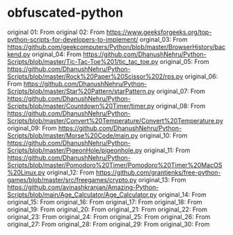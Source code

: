 # obfuscated-python
original 01: From 
original 02: From https://www.geeksforgeeks.org/top-python-scripts-for-developers-to-implement/ 
orginal_03: From https://github.com/geekcomputers/Python/blob/master/BrowserHistory/backend.py 
original_04: From https://github.com/DhanushNehru/Python-Scripts/blob/master/Tic-Tac-Toe%201/tic_tac_toe.py 
original_05: From https://github.com/DhanushNehru/Python-Scripts/blob/master/Rock%20Paper%20Scissor%202/rps.py
original_06: From https://github.com/DhanushNehru/Python-Scripts/blob/master/Star%20Pattern/starPattern.py
original_07: From https://github.com/DhanushNehru/Python-Scripts/blob/master/Countdown%20Timer/timer.py
original_08: From https://github.com/DhanushNehru/Python-Scripts/blob/master/Convert%20Temperature/Convert%20Temperature.py
original_09: From https://github.com/DhanushNehru/Python-Scripts/blob/master/Morse%20Code/main.py
original_10: From https://github.com/DhanushNehru/Python-Scripts/blob/master/PigeonHole/pigeonhole.py
original_11: From https://github.com/DhanushNehru/Python-Scripts/blob/master/Pomodoro%20Timer/Pomodoro%20Timer%20MacOS%20Linux.py
original_12: From https://github.com/grantjenks/free-python-games/blob/master/src/freegames/crypto.py
original_13: From https://github.com/avinashkranjan/Amazing-Python-Scripts/blob/main/Age_Calculator/Age_Calculator.py
original_14: From
original_15: From
original_16: From
original_17: From
original_18: From
original_19: From
original_20: From
original_21: From
original_22: From
original_23: From
original_24: From
original_25: From
original_26: From
original_27: From
original_28: From
original_29: From
original_30: From
